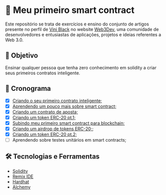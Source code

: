 # 📜 Meu primeiro smart contract

Este repositório se trata de exercícios e ensino do conjunto de artigos presente no perfil de [Vini Black](https://www.web3dev.com.br/viniblack) no website [Web3Dev](https://www.web3dev.com.br/), uma comunidade de desenvolvedores e entusiastas de aplicações, projetos e ideias referentes a Web 3.0.

## 🎯 Objetivo

Ensinar qualquer pessoa que tenha zero conhecimento em solidity a criar seus primeiros contratos inteligente.

## 📅 Cronograma

- [x] [Criando o seu primeiro contrato inteligente;](https://www.web3dev.com.br/viniblack/meu-primeiro-smart-contract-criando-o-seu-primeiro-contrato-inteligente-31dl)
- [x] [Aprendendo um pouco mais sobre smart contract;](https://www.web3dev.com.br/viniblack/meu-primeiro-smart-contract-aprendendo-um-pouco-mais-sobre-smart-contract-2hfe)
- [x] [Criando um contrato de aposta;](https://www.web3dev.com.br/viniblack/meu-primeiro-smart-contract-criando-um-contrato-de-aposta-2349)
- [x] [Criando um token ERC-20 pt.1;](https://www.web3dev.com.br/viniblack/meu-primeiro-smart-contract-tokens-erc-20-57cf)
- [x] [Subindo meu primeiro smart contract para blockchain;](https://www.web3dev.com.br/viniblack/meu-primeiro-smart-contract-subindo-meu-primeiro-smart-contract-para-blockchain-11ij)
- [x] [Criando um airdrop de tokens ERC-20;](https://www.web3dev.com.br/viniblack/meu-primeiro-smart-contract-criando-airdrop-de-tokens-erc-20-37ee);
- [x] [Criando um token ERC-20 pt.2;](https://www.web3dev.com.br/viniblack/meu-primeiro-smart-contract-criando-um-token-erc-20-pt2-4d2f)
- [ ] Aprendendo sobre testes unitários em smart contracts;

## 🛠️ Tecnologias e Ferramentas

- [Solidity](https://docs.soliditylang.org/en/v0.8.15/)
- [Remix IDE](https://remix.ethereum.org/)
- [Hardhat](https://hardhat.org/)
- [Alchemy](https://www.alchemy.com/)
